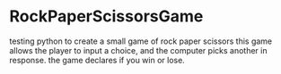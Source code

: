 # RockPaperScissorsGame

testing python to create a small game of rock paper scissors
this game allows the player to input a choice, and the computer picks another in response. the game declares if you win or lose.
